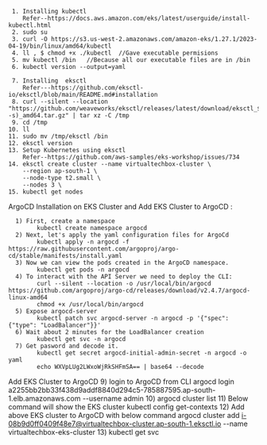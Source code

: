      1. Installing kubectl
        Refer--https://docs.aws.amazon.com/eks/latest/userguide/install-kubectl.html
     2. sudo su
     3. curl -O https://s3.us-west-2.amazonaws.com/amazon-eks/1.27.1/2023-04-19/bin/linux/amd64/kubectl
     4. ll , $ chmod +x ./kubectl  //Gave executable permisions
     5. mv kubectl /bin   //Because all our executable files are in /bin
     6. kubectl version --output=yaml

     7. Installing  eksctl
        Refer---https://github.com/eksctl-io/eksctl/blob/main/README.md#installation
     8. curl --silent --location "https://github.com/weaveworks/eksctl/releases/latest/download/eksctl_$(uname -s)_amd64.tar.gz" | tar xz -C /tmp
     9. cd /tmp
    10. ll
    11. sudo mv /tmp/eksctl /bin
    12. eksctl version
    13. Setup Kubernetes using eksctl
        Refer--https://github.com/aws-samples/eks-workshop/issues/734
    14. eksctl create cluster --name virtualtechbox-cluster \
        --region ap-south-1 \
        --node-type t2.small \
        --nodes 3 \
    15. kubectl get nodes

ArgoCD Installation on EKS Cluster and Add EKS Cluster to ArgoCD :

      1) First, create a namespace
            kubectl create namespace argocd
      2) Next, let's apply the yaml configuration files for ArgoCd
            kubectl apply -n argocd -f https://raw.githubusercontent.com/argoproj/argo-cd/stable/manifests/install.yaml
      3) Now we can view the pods created in the ArgoCD namespace.
            kubectl get pods -n argocd
      4) To interact with the API Server we need to deploy the CLI:
            curl --silent --location -o /usr/local/bin/argocd https://github.com/argoproj/argo-cd/releases/download/v2.4.7/argocd-linux-amd64
            chmod +x /usr/local/bin/argocd
      5) Expose argocd-server
            kubectl patch svc argocd-server -n argocd -p '{"spec": {"type": "LoadBalancer"}}'
      6) Wait about 2 minutes for the LoadBalancer creation
            kubectl get svc -n argocd
      7) Get pasword and decode it.
            kubectl get secret argocd-initial-admin-secret -n argocd -o yaml
            echo WXVpLUg2LWxoWjRkSHFmSA== | base64 --decode
  
Add EKS Cluster to ArgoCD
     9) login to ArgoCD from CLI
        argocd login a2255bb2bb33f438d9addf8840d294c5-785887595.ap-south-1.elb.amazonaws.com --username admin
    10) argocd cluster list
    11) Below command will show the EKS cluster
           kubectl config get-contexts
    12) Add above EKS cluster to ArgoCD with below command
           argocd cluster add i-08b9d0ff0409f48e7@virtualtechbox-cluster.ap-south-1.eksctl.io --name virtualtechbox-eks-cluster
    13) kubectl get svc	

